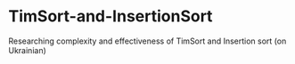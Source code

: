 # TimSort-and-InsertionSort
Researching complexity and effectiveness of TimSort and Insertion sort (on Ukrainian)
